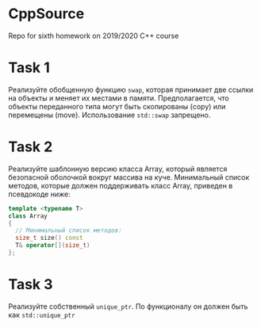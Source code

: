 # CppSource

Repo for sixth homework on 2019/2020 C++ course

# Task 1

Реализуйте обобщенную функцию `swap`, которая принимает две ссылки на объекты и меняет их местами в памяти. Предполагается, что объекты переданного типа могут быть скопированы (copy) или перемещены (move). Использование `std::swap` запрещено.

# Task 2

Реализуйте шаблонную версию класса Array, который является безопасной оболочкой вокруг массива на куче. Минимальный список методов, которые должен поддерживать класс Array, приведен в псевдокоде ниже:
```cpp
template <typename T>
class Array
{
  // Минимальный список методов:
  size_t size() const
  T& operator[](size_t)
};
```

# Task 3

Реализуйте собственный `unique_ptr`. По функционалу он должен быть как `std::unique_ptr`
